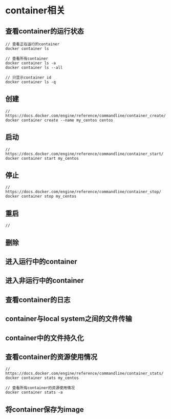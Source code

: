 # container相关

## 查看container的运行状态

```
// 查看正在运行的container
docker container ls

// 查看所有container
docker container ls -a
docker container ls --all

// 只显示container id
docker container ls -q
```

## 创建

```
// https://docs.docker.com/engine/reference/commandline/container_create/
docker container create --name my_centos centos
```

## 启动

```
// https://docs.docker.com/engine/reference/commandline/container_start/
docker container start my_centos
```

## 停止

```
// https://docs.docker.com/engine/reference/commandline/container_stop/
docker container stop my_centos
```

## 重启

```
// 
```

## 删除

## 进入运行中的container

## 进入非运行中的container

## 查看container的日志

## container与local system之间的文件传输

## container中的文件持久化

## 查看container的资源使用情况

```
// https://docs.docker.com/engine/reference/commandline/container_stats/
docker container stats my_centos

// 查看所有container的资源使用情况
docker container stats -a
```

## 将container保存为image